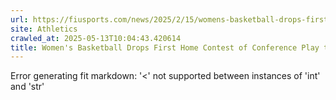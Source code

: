 ```yaml
---
url: https://fiusports.com/news/2025/2/15/womens-basketball-drops-first-home-contest-of-conference-play-to-new-mexico-state-on-saturday-afternoon.aspx
site: Athletics
crawled_at: 2025-05-13T10:04:43.420614
title: Women's Basketball Drops First Home Contest of Conference Play to New Mexico State on Saturday Afternoon - FIU Athletics
---
```


Error generating fit markdown: '<' not supported between instances of 'int' and 'str'